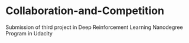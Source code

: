 # Collaboration-and-Competition
Submission of third project in Deep Reinforcement Learning Nanodegree Program in Udacity

